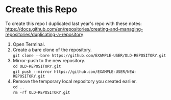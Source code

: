 # Create this Repo

To create this repo I duplicated last year's repo with these notes:  
https://docs.github.com/en/repositories/creating-and-managing-repositories/duplicating-a-repository

1. Open Terminal.  
2. Create a bare clone of the repository.  
  `git clone --bare https://github.com/EXAMPLE-USER/OLD-REPOSITORY.git`  
3. Mirror-push to the new repository.  
   `cd OLD-REPOSITORY.git`  
    `git push --mirror https://github.com/EXAMPLE-USER/NEW-REPOSITORY.git`  
4. Remove the temporary local repository you created earlier.  
    `cd ..`  
    `rm -rf OLD-REPOSITORY.git`  

